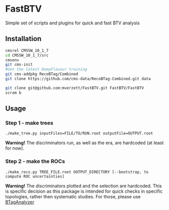 # FastBTV
Simple set of scripts and plugins for quick and fast BTV analysis

## Installation
```bash
cmsrel CMSSW_10_1_7
cd CMSSW_10_1_7/src
cmsenv
git cms-init
#Get the latest DeepFlavour training
git cms-addpkg RecoBTag/Combined
git clone https://github.com/cms-data/RecoBTag-Combined.git data

git clone git@github.com:mverzett/FastBTV.git FastBTV/FastBTV
scram b
```

## Usage
### Step 1 - make trees
```
./make_tree.py inputFiles=FILE/TO/RUN.root outputFile=OUTPUT.root
```
**Warning!** The discriminators run, as well as the era, are hardcoded (at least for now).

### Step 2 - make the ROCs
```
./make_rocs.py TREE_FILE.root OUTPUT_DIRECTORY [--bootstrap, to compute ROC uncertainties]
```
**Warning!** The discriminators plotted and the selection are hardcoded. This is specific decision as this 
package is intended for quick checks in specific topologies, rather then systematic studies. For those, please use
[BTagAnalyzer](https://github.com/cms-btv-pog/RecoBTag-PerformanceMeasurements/)
